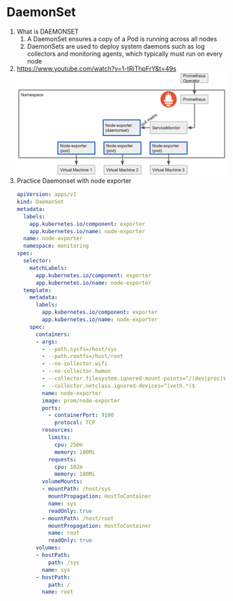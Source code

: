 # DaemonSet
1. What is DAEMONSET
    1. A DaemonSet ensures a copy of a Pod is running across all nodes
    1. DaemonSets are used to deploy system daemons such as log collectors and monitoring agents, which typically must run on every node
1. <https://www.youtube.com/watch?v=1-tRiThpFrY&t=49s>
![title](./TOGBZ9g.png)
1. Practice Daemonset with node exporter
    ```yaml
    apiVersion: apps/v1
    kind: DaemonSet
    metadata:
      labels:
        app.kubernetes.io/component: exporter
        app.kubernetes.io/name: node-exporter
      name: node-exporter
      namespace: monitoring
    spec:
      selector:
        matchLabels:
          app.kubernetes.io/component: exporter
          app.kubernetes.io/name: node-exporter
      template:
        metadata:
          labels:
            app.kubernetes.io/component: exporter
            app.kubernetes.io/name: node-exporter
        spec:
          containers:
          - args:
            - --path.sysfs=/host/sys
            - --path.rootfs=/host/root
            - --no-collector.wifi
            - --no-collector.hwmon
            - --collector.filesystem.ignored-mount-points=^/(dev|proc|sys|var/lib/docker/.+|var/lib/kubelet/pods/.+)($|/)
            - --collector.netclass.ignored-devices=^(veth.*)$
            name: node-exporter
            image: prom/node-exporter
            ports:
              - containerPort: 9100
                protocol: TCP
            resources:
              limits:
                cpu: 250m
                memory: 180Mi
              requests:
                cpu: 102m
                memory: 180Mi
            volumeMounts:
            - mountPath: /host/sys
              mountPropagation: HostToContainer
              name: sys
              readOnly: true
            - mountPath: /host/root
              mountPropagation: HostToContainer
              name: root
              readOnly: true
          volumes:
          - hostPath:
              path: /sys
            name: sys
          - hostPath:
              path: /
            name: root
    ```
